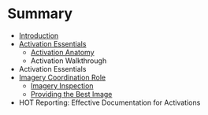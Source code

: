 # Summary

* [Introduction](README.md)
* [Activation Essentials](activation_essentials.md)
   * [Activation Anatomy](activation_anatomy.md)
   * Activation Walkthrough
* Activation Essentials
* [Imagery Coordination Role](imagery_coordination_role.md)
   * [Imagery Inspection](article.md)
   * [Providing the Best Image](providing_the_best_image.md)
* HOT Reporting: Effective Documentation for Activations

